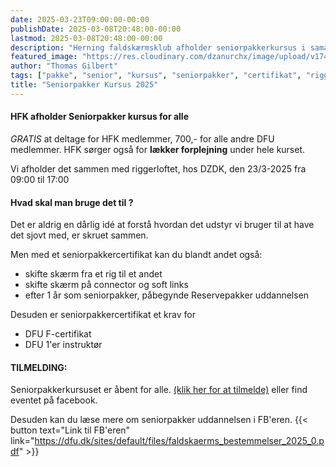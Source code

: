 ```yaml
---
date: 2025-03-23T09:00:00-00:00
publishDate: 2025-03-08T20:48:00-00:00
lastmod: 2025-03-08T20:48:00-00:00
description: "Herning faldskærmsklub afholder seniorpakkerkursus i samarbejde med Riggerloftet. Snyd ikke dig selv for denne unikke mulighed for at få dyb indsigt i faldskærmsudsty"
featured_image: "https://res.cloudinary.com/dzanurchx/image/upload/v1741552866/hfksource/seniorpakker/ups_cifds5.jpg"
author: "Thomas Gilbert"
tags: ["pakke", "senior", "kursus", "seniorpakker", "certifikat", "riggerloftet"]
title: "Seniorpakker Kursus 2025"
---
```

#### HFK afholder Seniorpakker kursus for alle
*GRATIS* at deltage for HFK medlemmer, 700,- for alle andre DFU medlemmer. HFK sørger også for **lækker forplejning** under hele kurset.

Vi afholder det sammen med riggerloftet, hos DZDK, den 23/3-2025 fra 09:00 til 17:00
<!--more-->
#### Hvad skal man bruge det til ? 
Det er aldrig en dårlig idé at forstå hvordan det udstyr vi bruger til at have det sjovt med, er skruet sammen.

Men med et seniorpakkercertifikat kan du blandt andet også:
* skifte skærm fra et rig til et andet
* skifte skærm på connector og soft links
* efter 1 år som seniorpakker, påbegynde Reservepakker uddannelsen

Desuden er seniorpakkercertifikat et krav for
* DFU F-certifikat
* DFU 1'er instruktør

#### TILMELDING:
Seniorpakkerkursuset er åbent for alle. [(klik her for at tilmelde)](mailto:thomas@itadvice.dk?subject=[HFK]%20GF2025%20Jeg%20spiser%20sgu%20med!&body=Jeg%20vil%20gerne%20spise%20med%20den%2022.%20%0AHilsen%20%20XXXX%20%20<--%20Skriv%20evt.%20dit%20navn%20her.%20😀) eller find eventet på facebook.

Desuden kan du læse mere om seniorpakker uddannelsen i FB'eren.
{{< button text="Link til FB'eren" link="https://dfu.dk/sites/default/files/faldskaerms_bestemmelser_2025_0.pdf" >}}
